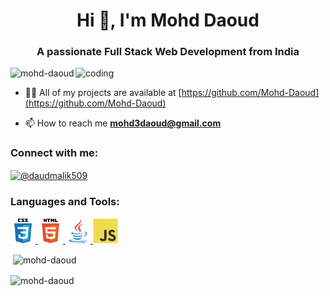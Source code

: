 <h1 align="center">Hi 👋, I'm Mohd Daoud</h1>
<h3 align="center">A passionate Full Stack Web Development from India</h3>
<img align="right" alt="coding" width="400" src="https://mir-s3-cdn-cf.behance.net/project_modules/disp/267318106323269.5f8da6ca9da28.gif">
<p align="left"> <img src="https://komarev.com/ghpvc/?username=mohd-daoud&label=Profile%20views&color=0e75b6&style=flat" alt="mohd-daoud" /> </p>

- 👨‍💻 All of my projects are available at [https://github.com/Mohd-Daoud](https://github.com/Mohd-Daoud)

- 📫 How to reach me **mohd3daoud@gmail.com**

<h3 align="left">Connect with me:</h3>
<p align="left">
<a href="https://www.hackerrank.com/@daudmalik509" target="blank"><img align="center" src="https://raw.githubusercontent.com/rahuldkjain/github-profile-readme-generator/master/src/images/icons/Social/hackerrank.svg" alt="@daudmalik509" height="30" width="40" /></a>
</p>

<h3 align="left">Languages and Tools:</h3>
<p align="left"> <a href="https://www.w3schools.com/css/" target="_blank" rel="noreferrer"> <img src="https://raw.githubusercontent.com/devicons/devicon/master/icons/css3/css3-original-wordmark.svg" alt="css3" width="40" height="40"/> </a> <a href="https://www.w3.org/html/" target="_blank" rel="noreferrer"> <img src="https://raw.githubusercontent.com/devicons/devicon/master/icons/html5/html5-original-wordmark.svg" alt="html5" width="40" height="40"/> </a> <a href="https://www.java.com" target="_blank" rel="noreferrer"> <img src="https://raw.githubusercontent.com/devicons/devicon/master/icons/java/java-original.svg" alt="java" width="40" height="40"/> </a> <a href="https://developer.mozilla.org/en-US/docs/Web/JavaScript" target="_blank" rel="noreferrer"> <img src="https://raw.githubusercontent.com/devicons/devicon/master/icons/javascript/javascript-original.svg" alt="javascript" width="40" height="40"/> </a> </p>

<p>&nbsp;<img align="center" src="https://github-readme-stats.vercel.app/api?username=mohd-daoud&show_icons=true&locale=en" alt="mohd-daoud" /></p>

<p><img align="center" src="https://github-readme-streak-stats.herokuapp.com/?user=mohd-daoud&" alt="mohd-daoud" /></p>
